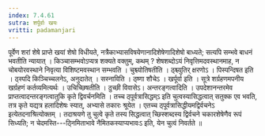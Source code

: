 ```yaml
---
index: 7.4.61
sutra: शर्पूर्वाः खयः
vritti: padamanjari
---
```


 पूर्वेण शरां शेषे प्राप्ते खयां शेषो विधीयते, नत्रैकाभ्यासविषयेणानादिशेषेणादिशेषो बाध्यते; सत्यपि सम्भवे बाधनं भवतीति न्यायात् । किञ्चासम्भवोऽप्यत्र शक्यते वक्तुम्, कथम् ? शेषशब्दोऽयं निवृत्तिमदवस्थानमाह, न चोबयोरवस्थाने निवृत्या विशिष्टमवस्थान सम्भवति । चुश्च्योतिषतीति । ठ्श्च्युतिर् क्षरणोऽ । पिस्पन्दिषत इति । ठ्स्पदि किञ्चिच्चलनेऽ, अनुदातेत् । सस्नाविति । ठ्ष्णा शौचेऽ । खर्पूर्वा इति । सूत्रे शर्ग्रहणमपनीय खर्ग्रहणं कर्तव्यमित्यर्थः । उचिच्छिषतीति । ठुच्छी विवासेऽ। अन्तरङ्गत्वादिति । उपदेशानन्तरमेव प्राप्तत्वादन्तरङ्गत्वातुकि कृते द्विवर्चनमिति । तच्च ठ्पूर्वत्रासिद्धम्ऽ इति चुत्वस्यासिद्धत्वात् सतुक्क एव भवति, तत्र कृते यद्यत्र हलादिशेषः स्यात्, अभ्यासे तकारः श्रूयेत । एतच्च ठ्पूर्वत्रासिद्धीयमद्विर्वचनेऽ इत्येतदनाश्रित्योक्तम् । तदाश्रयणे तु चुत्वे कृते तस्य सिद्धत्वात् च्छिस्शब्दस्य द्विर्वचने चकारशेषेणैव रूपं सिध्यति; न चेदमस्ति---ठ्निमिताभावे नैमितकस्याप्यभावःऽ इति, येन चुत्वं निवर्तते ॥